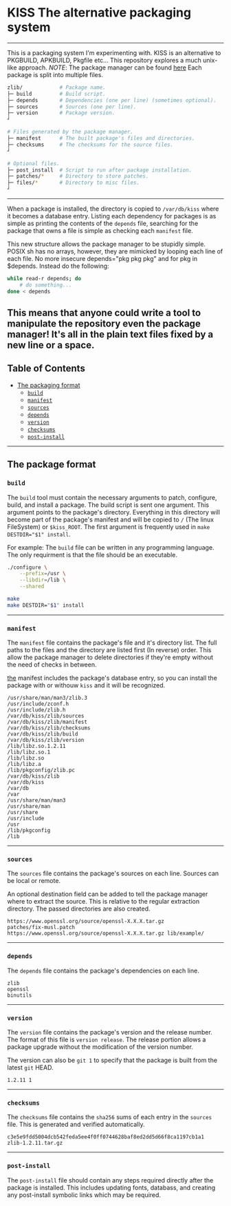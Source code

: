 # KISS The alternative packaging system
--------
This is a packaging system I'm experimenting with. KISS is an alternative to PKGBUILD, APKBUILD, Pkgfile etc... This repository explores a much unix-like approach.
*NOTE*: The package manager can be found [here](https://github.com/kissx/kiss)
Each package is split into multiple files.

```sh
zlib/            # Package name.
├─ build         # Build script.
├─ depends       # Dependencies (one per line) (sometimes optional).
├─ sources       # Sources (one per line).
├─ version       # Package version.
┘

# Files generated by the package manager.
├─ manifest      # The built package's files and directories.
├─ checksums     # The checksums for the source files.
┘

# Optional files.
├─ post_install  # Script to run after package installation.
├─ patches/*     # Directory to store patches.
├─ files/*       # Directory to misc files.
┘
```
--------
When a package is installed, the directory is copied to `/var/db/kiss` where it becomes a database entry. Listing each dependency for packages is as simple as printing the contents of the `depends` file, searching for the package that owns a file is simple as checking each `manifest` file.

This new structure allows the package manager to be stupidly simple. POSIX sh has no arrays, however, they are mimicked by looping each line of each file. No more insecure depends="pkg pkg pkg" and for pkg in $depends.
Instead do the following:
```sh
while read-r depends; do
	# do something...
done < depends
```

This means that anyone could write a tool to manipulate the repository even the package manager! It's all in the plain text files fixed by a new line or a space.
--------

## Table of Contents
<!-- vim-markdown-toc GFM -->

* [The packaging format](#the-packaging-format)
	* [`build`](#build)
	* [`manifest`](#manifest)
	* [`sources`](#sources)
	* [`depends`](#sources)
	* [`version`](#version)
	* [`checksums`](#checksyms)
	* [`post-install`](#post-install)

<!-- vim markdown-toc -->
--------

## The package format

### `build`
The `build` tool must contain the necessary arguments to patch, configure, build, and install a package. The build script is sent one argument. This argument points to the package's directory. Everything in this directory will become part of the package's manifest and will be copied to `/` (The linux FileSystem) or `$kiss_ROOT`. The first argument is frequently used in `make DESTDIR="$1" install`.

For example:
The `build` file can be written in any programming language. The only requirment is that the file should be an executable.

```sh
./configure \
    --prefix=/usr \
    --libdir=/lib \
    --shared

make
make DESTDIR="$1" install
```
--------

### `manifest`

The `manifest` file contains the package's file and it's directory list. The full paths to the files and the directory are listed first (In reverse) order. This allow the package manager to delete directories if they're empty without the need of checks in between.

[the](the) manifest includes the package's database entry, so you can install the package with or withouw `kiss` and it will be recognized.

```
/usr/share/man/man3/zlib.3
/usr/include/zconf.h
/usr/include/zlib.h
/var/db/kiss/zlib/sources
/var/db/kiss/zlib/manifest
/var/db/kiss/zlib/checksums
/var/db/kiss/zlib/build
/var/db/kiss/zlib/version
/lib/libz.so.1.2.11
/lib/libz.so.1
/lib/libz.so
/lib/libz.a
/lib/pkgconfig/zlib.pc
/var/db/kiss/zlib
/var/db/kiss
/var/db
/var
/usr/share/man/man3
/usr/share/man
/usr/share
/usr/include
/usr
/lib/pkgconfig
/lib
```
--------

### `sources`
The `sources` file contains the package's sources on each line. Sources can be local or remote.

An optional destination field can be added to tell the package manager where to extract the source. This is relative to the regular extraction directory. The passed directories are also created.

```
https://www.openssl.org/source/openssl-X.X.X.tar.gz
patches/fix-musl.patch
https://www.openssl.org/source/openssl-X.X.X.tar.gz lib/example/
```
--------

### `depends`

The `depends` file contains the package's dependencies on each line.

```
zlib
openssl
binutils
```
--------

### `version`

The `version` file contains the package's version and the release number. The format of this file is `version release`. The release portion allows a package upgrade without the modification of the version number.

The version can also be `git 1` to specify that the package is built from the latest `git` HEAD.

```
1.2.11 1
```
--------

### `checksums`

The `checksums` file contains the `sha256` sums of each entry in the `sources` file. This is generated and verified automatically.

```
c3e5e9fdd5004dcb542feda5ee4f0ff0744628baf8ed2dd5d66f8ca1197cb1a1  zlib-1.2.11.tar.gz
```
--------

### `post-install`

The `post-install` file should contain any steps required directly after the package is installed. This includes updating fonts, databass, and creating any post-install symbolic links which may be required.

